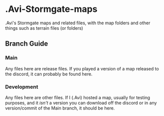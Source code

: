 # .Avi-Stormgate-maps
.Avi's Stormgate maps and related files, with the map folders and other things such as terrain files (or folders)

## Branch Guide
### Main
Any files here are release files. If you played a version of a map released to the discord, it can probably be found here.
### Development
Any files here are other files. If I (.Avi) hosted a map, usually for testing purposes, and it *isn't* a version you can download off the discord or in any version/commit of the Main branch, it should be here.

